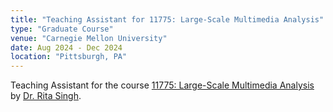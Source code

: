 ```yaml
---
title: "Teaching Assistant for 11775: Large-Scale Multimedia Analysis"
type: "Graduate Course"
venue: "Carnegie Mellon University"
date: Aug 2024 - Dec 2024
location: "Pittsburgh, PA"
---
```


Teaching Assistant for the course [11775: Large-Scale Multimedia Analysis](https://11775website.github.io/) by [Dr. Rita Singh](https://www.cylab.cmu.edu/directory/bios/singh-rita.html).
